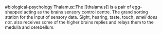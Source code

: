 #biological-psychology 
Thalamus::The [[thalamus]] is a pair of egg-shapped acting as the brains sensory control centre. The grand sorting station for the input of sensory data. Sight, hearing, taste, touch, *smell does not*. also receives some of the higher brains replies and relays them to the medulla and cerebellum. 